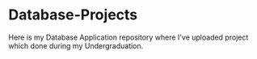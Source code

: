 # Database-Projects
Here is my Database Application repository where I've uploaded project which done during my Undergraduation.
